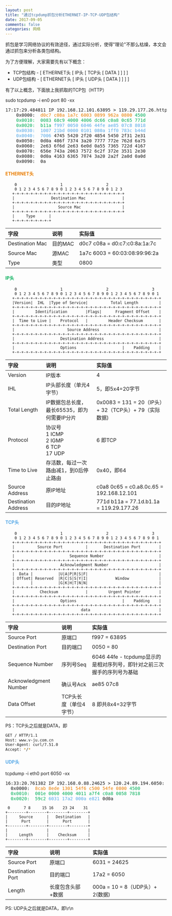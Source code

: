 ```yaml
---
layout: post
title: "通过tcpdump抓包分析ETHERNET-IP-TCP-UDP包结构"
date: 2017-09-05
comments: false
categories: 网络
---
```


抓包是学习网络协议的有效途径，通过实际分析，使得"理论"不那么枯燥，本文会通过抓包来分析各类包结构。

为了方便理解，大家需要先有以下概念：

* TCP包结构 - [ ETHERNET头 [ IP头 [ TCP头 [ DATA ] ] ] ]
* UDP包结构 - [ ETHERNET头 [ IP头 [ UDP头 [ DATA ] ] ] ]

有了以上概念，下面放上我抓取的TCP包（HTTP）

sudo tcpdump -i en0 port 80 -xx
<pre>
17:17:29.484811 IP 192.168.12.101.63895 > 119.29.177.26.http: Flags [P.], seq 1:80, ack 1, win 4103, options [nop,nop,TS val 53585color3116 ecr 3024973830], length 79: HTTP: GET / HTTP/1.1
    0x0000:  <font color="#E97D00">d0c7 c08a 1a7c 6003 0899 962a 0800</font> <font color="#03AF59">4500
    0x0010:  0083 68c9 4000 4006 dc66 c0a8 0c65 771d
    0x0020:  b11a</font> <font color="#55A8E7">f997 0050 6046 44fe ae85 07c8 8018
    0x0030:  1007 21bd 0000 0101 080a 1ff0 783c b44d
    0x0040:  7006</font> 4745 5420 2f20 4854 5450 2f31 2e31
    0x0050:  0d0a 486f 7374 3a20 7777 772e 762d 6a75
    0x0060:  2e63 6f6d 2e63 6e0d 0a55 7365 722d 4167
    0x0070:  656e 743a 2063 7572 6c2f 372e 3531 2e30
    0x0080:  0d0a 4163 6365 7074 3a20 2a2f 2a0d 0a0d
    0x0090:  0a
</pre>

#### <font color="#E97D00">ETHERNET头</font>
```
    0                   1                   2
    0 1 2 3 4 5 6 7 8 9 0 1 2 3 4 5 6 7 8 9 0 1 2 3
   +-+-+-+-+-+-+-+-+-+-+-+-+-+-+-+-+-+-+-+-+-+-+-+-+
   |                Destination Mac                |
   +-+-+-+-+-+-+-+-+-+-+-+-+-+-+-+-+-+-+-+-+-+-+-+-+
   |                   Source Mac                  |
   +-+-+-+-+-+-+-+-+-+-+-+-+-+-+-+-+-+-+-+-+-+-+-+-+
   |     Type      |
   +-+-+-+-+-+-+-+-+
```

|字段|说明|实际值
|:--|:--|:--
|Destination Mac|目的MAC|d0c7 c08a = d0:c7:c0:8a:1a:7c
|Source Mac|源MAC|1a7c 6003 = 60:03:08:99:96:2a
|Type|类型|0800

#### <font color="#03AF59">IP头</font>

```
    0                   1                   2                   3
    0 1 2 3 4 5 6 7 8 9 0 1 2 3 4 5 6 7 8 9 0 1 2 3 4 5 6 7 8 9 0 1
   +-+-+-+-+-+-+-+-+-+-+-+-+-+-+-+-+-+-+-+-+-+-+-+-+-+-+-+-+-+-+-+-+
   |Version|  IHL  |Type of Service|          Total Length         |
   +-+-+-+-+-+-+-+-+-+-+-+-+-+-+-+-+-+-+-+-+-+-+-+-+-+-+-+-+-+-+-+-+
   |         Identification        |Flags|      Fragment Offset    |
   +-+-+-+-+-+-+-+-+-+-+-+-+-+-+-+-+-+-+-+-+-+-+-+-+-+-+-+-+-+-+-+-+
   |  Time to Live |    Protocol   |         Header Checksum       |
   +-+-+-+-+-+-+-+-+-+-+-+-+-+-+-+-+-+-+-+-+-+-+-+-+-+-+-+-+-+-+-+-+
   |                       Source Address                          |
   +-+-+-+-+-+-+-+-+-+-+-+-+-+-+-+-+-+-+-+-+-+-+-+-+-+-+-+-+-+-+-+-+
   |                    Destination Address                        |
   +-+-+-+-+-+-+-+-+-+-+-+-+-+-+-+-+-+-+-+-+-+-+-+-+-+-+-+-+-+-+-+-+
   |                    Options                    |    Padding    |
   +-+-+-+-+-+-+-+-+-+-+-+-+-+-+-+-+-+-+-+-+-+-+-+-+-+-+-+-+-+-+-+-+
```

|字段|说明|实际值
|:--|:--|:--
|Version|IP版本|4
|IHL|IP头部长度（单元4字节）|5，即5x4=20字节
|Total Length|IP数据包总长度，最长65535，即为何需要IP分片|0x0083 = 131 = 20（IP头）+ 32（TCP头）+ 79（实际数据)
|Protocol|协议号<br>1    ICMP<br>2    IGMP<br>6    TCP<br>17    UDP|6 即TCP
|Time to Live|存活数，每过一次路由减1，到0后停止路由|0x40，即64
|Source Address|原IP地址|c0a8 0c65 = c0.a8.0c.65 = 192.168.12.101
|Destination Address|目的IP地址|771d b11a = 77.1d.b1.1a = 119.29.177.26

#### <font color="#55A8E7">TCP头</font>

```
    0                   1                   2                   3
    0 1 2 3 4 5 6 7 8 9 0 1 2 3 4 5 6 7 8 9 0 1 2 3 4 5 6 7 8 9 0 1
   +-+-+-+-+-+-+-+-+-+-+-+-+-+-+-+-+-+-+-+-+-+-+-+-+-+-+-+-+-+-+-+-+
   |          Source Port          |       Destination Port        |
   +-+-+-+-+-+-+-+-+-+-+-+-+-+-+-+-+-+-+-+-+-+-+-+-+-+-+-+-+-+-+-+-+
   |                        Sequence Number                        |
   +-+-+-+-+-+-+-+-+-+-+-+-+-+-+-+-+-+-+-+-+-+-+-+-+-+-+-+-+-+-+-+-+
   |                    Acknowledgment Number                      |
   +-+-+-+-+-+-+-+-+-+-+-+-+-+-+-+-+-+-+-+-+-+-+-+-+-+-+-+-+-+-+-+-+
   |  Data |           |U|A|P|R|S|F|                               |
   | Offset| Reserved  |R|C|S|S|Y|I|            Window             |
   |       |           |G|K|H|T|N|N|                               |
   +-+-+-+-+-+-+-+-+-+-+-+-+-+-+-+-+-+-+-+-+-+-+-+-+-+-+-+-+-+-+-+-+
   |           Checksum            |         Urgent Pointer        |
   +-+-+-+-+-+-+-+-+-+-+-+-+-+-+-+-+-+-+-+-+-+-+-+-+-+-+-+-+-+-+-+-+
   |                    Options                    |    Padding    |
   +-+-+-+-+-+-+-+-+-+-+-+-+-+-+-+-+-+-+-+-+-+-+-+-+-+-+-+-+-+-+-+-+
   |                             data                              |
   +-+-+-+-+-+-+-+-+-+-+-+-+-+-+-+-+-+-+-+-+-+-+-+-+-+-+-+-+-+-+-+-+
```

|字段|说明|实际值
|:--|:--|:--
|Source Port|原端口|f997 = 63895
|Destination Port|目的端口|0050 = 80
|Sequence Number|序列号Seq|6046 44fe - tcpdump显示的是相对序列号，即针对之前三次握手的序列号为基础
|Acknowledgment Number|确认号Ack|ae85 07c8
|Data Offset|TCP头长度（单位4字节）|8 即共8x4=32字节

PS：TCP头之后就是DATA，即
```bash
GET / HTTP/1.1
Host: www.v-ju.com.cn
User-Agent: curl/7.51.0
Accept: */*

```


#### <font color="#55A8E7">UDP头</font>
tcpdump -i eth0 port 6050 -xx
<pre>
16:33:20.761382 IP 192.168.0.88.24625 > 120.24.89.194.6050: UDP, length 2
  0x0000:  <font color="#E97D00">8cab 8ede 1301 54f6 c500 54fe 0800</font> <font color="#03AF59">4500
  0x0010:  001e 0000 4000 4011 a7f4 c0a8 0058 7818
  0x0020:  59c2</font> <font color="#55A8E7">6031 17a2 000a e821</font> 0d0a
</pre>

```
 0      7 8     15 16    23 24    31  
+--------+--------+--------+--------+ 
|     Source      |   Destination   | 
|      Port       |      Port       | 
+--------+--------+--------+--------+ 
|                 |                 | 
|     Length      |    Checksum     | 
+--------+--------+--------+--------+
```

|字段|说明|实际值
|:--|:--|:--
|Source Port|原端口|6031 = 24625
|Destination Port|目的端口|17a2 = 6050
|Length|长度包含头部+数据|000a = 10 = 8（UDP头）+ 2(数据)

PS: UDP头之后就是DATA，即\r\n
